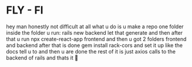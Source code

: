 # FLY - FI


hey man
honestly not difficult at all
what u do is u make a repo  one folder
inside the folder u run:
rails new backend
let that generate
and then after that u run
npx create-react-app frontend
and then u got 2 folders frontend and backend
after that is done gem install rack-cors and set it up like the docs tell u to and then u are done
the rest of it is just axios calls to the backend of rails and thats it :slightly_smiling_face: